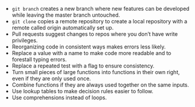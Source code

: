 -   `git branch` creates a new branch where new features can be developed while leaving the master branch untouched.
-   `git clone` copies a remote repository to create a local repository with a remote called origin automatically set up.
-   Pull requests suggest changes to repos where you don’t have write privileges.
-   Reorganizing code in consistent ways makes errors less likely.
-   Replace a value with a name to make code more readable and to forestall typing errors.
-   Replace a repeated test with a flag to ensure consistency.
-   Turn small pieces of large functions into functions in their own right, even if they are only used once.
-   Combine functions if they are always used together on the same inputs.
-   Use lookup tables to make decision rules easier to follow.
-   Use comprehensions instead of loops.
